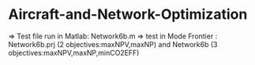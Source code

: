 # Aircraft-and-Network-Optimization
=> Test file run in Matlab: Network6b.m
=> test in Mode Frontier  : Network6b.prj (2 objectives:maxNPV,maxNP) and Network6b (3 objectives:maxNPV,maxNP,minCO2EFF)
